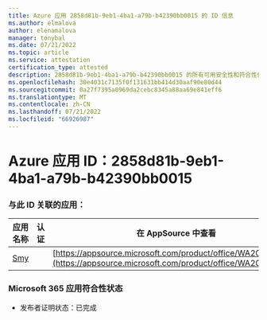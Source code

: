 ```yaml
---
title: Azure 应用 2858d81b-9eb1-4ba1-a79b-b42390bb0015 的 ID 信息
ms.author: elmalova
author: elenamalova
manager: tonybal
ms.date: 07/21/2022
ms.topic: article
ms.service: attestation
certification_type: attested
description: 2858d81b-9eb1-4ba1-a79b-b42390bb0015 的所有可用安全性和符合性信息。
ms.openlocfilehash: 30e4031c7135f0f131631bb414d30aaf90e80d44
ms.sourcegitcommit: 0a27f7395a0969da2cebc8345a88aa69e841eff6
ms.translationtype: MT
ms.contentlocale: zh-CN
ms.lasthandoff: 07/21/2022
ms.locfileid: "66926987"
---
```

# <a name="azure-app-id-2858d81b-9eb1-4ba1-a79b-b42390bb0015"></a>Azure 应用 ID：2858d81b-9eb1-4ba1-a79b-b42390bb0015


### <a name="apps-associated-with-this-id"></a>与此 ID 关联的应用：
| **应用名称** | **认证** | **在 AppSource 中查看** |
|--------------|---------------|-----------------------|
| [Smy](../forward/WA200004190.md) |  | [https://appsource.microsoft.com/product/office/WA200004190](https://appsource.microsoft.com/product/office/WA200004190) |

### <a name="microsoft-365-app-compliance-status"></a>Microsoft 365 应用符合性状态
- 发布者证明状态：已完成
